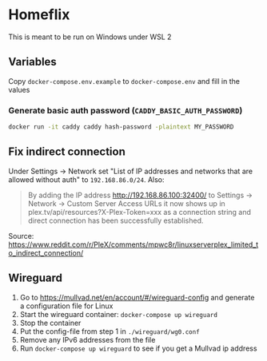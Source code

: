 # Homeflix

This is meant to be run on Windows under WSL 2

## Variables

Copy `docker-compose.env.example` to `docker-compose.env` and fill in the values

### Generate basic auth password (`CADDY_BASIC_AUTH_PASSWORD`)

```sh
docker run -it caddy caddy hash-password -plaintext MY_PASSWORD
```

## Fix indirect connection

Under Settings -> Network set "List of IP addresses and networks that are allowed without auth" to `192.168.86.0/24`. Also:

> By adding the IP address http://192.168.86.100:32400/ to Settings -> Network -> Custom Server Access URLs it now shows up in plex.tv/api/resources?X-Plex-Token=xxx as a connection string and direct connection has been successfully established.

Source: https://www.reddit.com/r/PleX/comments/mpwc8r/linuxserverplex_limited_to_indirect_connection/

## Wireguard

1. Go to https://mullvad.net/en/account/#/wireguard-config and generate a configuration file for Linux
2. Start the wireguard container: `docker-compose up wireguard`
3. Stop the container
4. Put the config-file from step 1 in `./wireguard/wg0.conf`
5. Remove any IPv6 addresses from the file
6. Run `docker-compose up wireguard` to see if you get a Mullvad ip address
